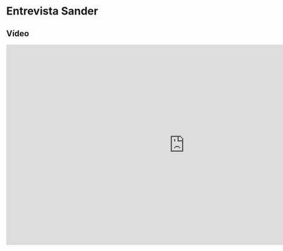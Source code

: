 # Entrevista Sander

## Vídeo

<iframe width="942" height="530" src="https://www.youtube.com/embed/LS9NTQRs2j4" title="Entrevista Sander | IHC | Avaliação Análise de Tarefas" frameborder="0" allow="accelerometer; autoplay; clipboard-write; encrypted-media; gyroscope; picture-in-picture" allowfullscreen></iframe>